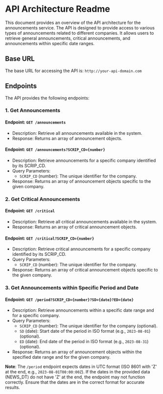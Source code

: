 # API Architecture Readme

This document provides an overview of the API architecture for the announcements service. The API is designed to provide access to various types of announcements related to different companies. It allows users to retrieve general announcements, critical announcements, and announcements within specific date ranges.

## Base URL

The base URL for accessing the API is: `http://your-api-domain.com`

## Endpoints

The API provides the following endpoints:

### 1. Get Announcements

#### Endpoint: `GET /announcements`

- Description: Retrieve all announcements available in the system.
- Response: Returns an array of announcement objects.

#### Endpoint: `GET /announcements?SCRIP_CD={number}`

- Description: Retrieve announcements for a specific company identified by its SCRIP_CD.
- Query Parameters:
  - `SCRIP_CD` (number): The unique identifier for the company.
- Response: Returns an array of announcement objects specific to the given company.

### 2. Get Critical Announcements

#### Endpoint: `GET /critical`

- Description: Retrieve all critical announcements available in the system.
- Response: Returns an array of critical announcement objects.

#### Endpoint: `GET /critical?SCRIP_CD={number}`

- Description: Retrieve critical announcements for a specific company identified by its SCRIP_CD.
- Query Parameters:
  - `SCRIP_CD` (number): The unique identifier for the company.
- Response: Returns an array of critical announcement objects specific to the given company.

### 3. Get Announcements within Specific Period and Date

#### Endpoint: `GET /period?SCRIP_CD={number}?SD={date}?ED={date}`

- Description: Retrieve announcements within a specific date range and for a specific company.
- Query Parameters:
  - `SCRIP_CD` (number): The unique identifier for the company (optional).
  - `SD` (date): Start date of the period in ISO format (e.g., `2023-08-01`) (optional).
  - `ED` (date): End date of the period in ISO format (e.g., `2023-08-31`) (optional).
- Response: Returns an array of announcement objects within the specified date range and for the given company.

**Note**: The `/period` endpoint expects dates in UTC format (ISO 8601 with 'Z' at the end, e.g., `2023-08-01T00:00:00Z`). If the dates in the provided data (NEWS_DT) do not have 'Z' at the end, the endpoint may not function correctly. Ensure that the dates are in the correct format for accurate results.
